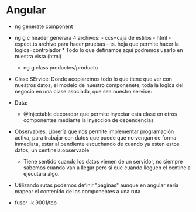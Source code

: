 # Angular

* ng generate component <name>
* ng g c header generara 4 archivos:
		- ccs=caja de estilos
		- html
		- espect.ts archivo para hacer pruebas
		- ts. hoja que permite hacer la logica=controlador 
			* Todo lo que definamos aquí podremos usarlo en nuestra vista (html)
	* ng g class productos/producto

* Clase SErvice: Donde acoplaremos todo lo que tiene que ver con nuestros datos, el modelo de nuestro componenete, toda la logica del negocio en una clase asociada, que sea nuestro service:

* Data:
	- @Injectable decorador que permite  inyectar esta clase en otros componentes mediante la inyeccion de dependencias

* Observables: Librería que nos permite implementar programación activa, para trabajar con datos que puede que no vengan de forma inmediata, estar al pendiente escuchando de  cuando ya esten estos datos, un centinela:observable
	- Tiene sentido cuando los datos vienen de un servidor, no siempre sabemos cuando van a llegar pero si que cuando lleguen el centinela ejecutara algo.

* Utilizando rutas podemos definir "paginas" aunque en angular sería mapear el contenido de los componentes a una ruta

* fuser -k 9001/tcp
